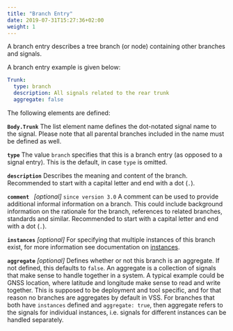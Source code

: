 ```yaml
---
title: "Branch Entry"
date: 2019-07-31T15:27:36+02:00
weight: 1
---
```


A branch entry describes a tree branch (or node) containing other branches and
signals.

A branch entry example is given below:

```YAML
Trunk:
  type: branch
  description: All signals related to the rear trunk
  aggregate: false
```

The following elements are defined:

**`Body.Trunk`**
The list element name defines the dot-notated signal name to the signal.
Please note that all parental branches included in the name must be defined as
well.

**```type```**
The value ```branch``` specifies that this is a branch entry (as
opposed to a signal entry). This is the default, in case ```type``` is omitted.

**```description```**
Describes the meaning and content of the branch.
Recommended to start with a capital letter and end with a dot (`.`).

<!-- We cannot really give a definition of a "branch", can we? -->
<!-- So keep "description" but keep it optional? -->

**```comment ```**  *[optional]* `since version 3.0`
A comment can be used to provide additional informal information on a branch.
This could include background information on the rationale for the branch,
references to related branches, standards and similar.
Recommended to start with a capital letter and end with a dot (`.`).

**```instances```** *[optional]*
For specifying that multiple instances of this branch exist, for more information see documentation on
[instances](/vehicle_signal_specification/rule_set/instances/).

**```aggregate```** *[optional]*
Defines whether or not this branch is an aggregate.
If not defined, this defaults to ```false```.
An aggregate is a collection of signals that make sense to handle together in a system.
A typical example could be GNSS location, where latitude and longitude make sense to read
and write together. This is supposed to be deployment and tool specific,
and for that reason no branches are aggregates by default in VSS.
For branches that both have `instances` defined and `aggregate: true`, then aggregate refers to the signals for
individual instances, i.e. signals for different instances can be handled separately.
